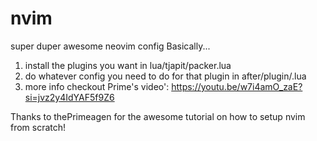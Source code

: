 # nvim
super duper awesome neovim config
Basically...
1. install the plugins you want in lua/tjapit/packer.lua
2. do whatever config you need to do for that plugin in after/plugin/<filename>.lua
3. more info checkout Prime's video': https://youtu.be/w7i4amO_zaE?si=jvz2y4IdYAF5f9Z6

Thanks to thePrimeagen for the awesome tutorial on how to setup nvim from scratch!
